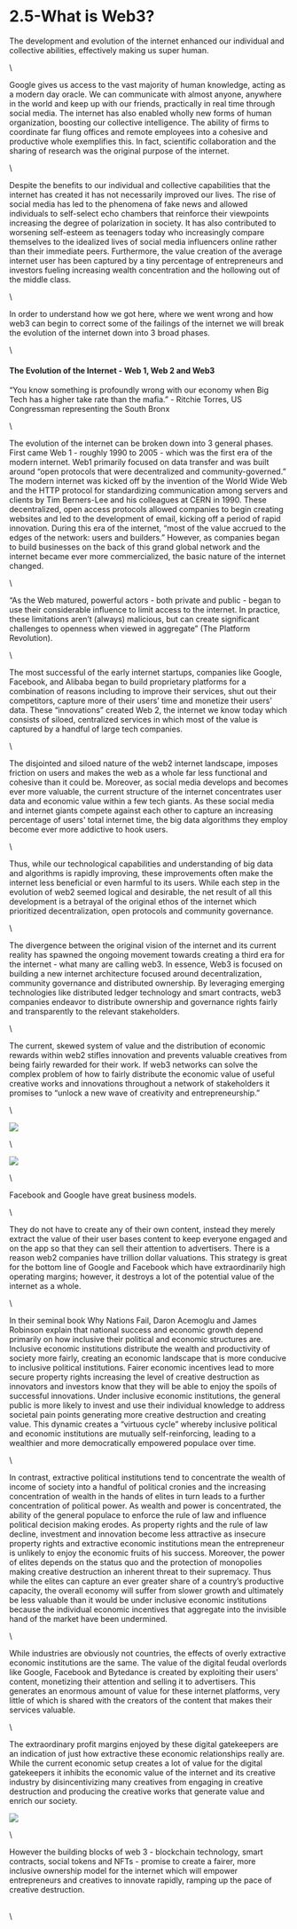 # 2.5-What is Web3?

The development and evolution of the internet enhanced our individual and collective abilities, effectively making us super human.&#x20;

\


Google gives us access to the vast majority of human knowledge, acting as a modern day oracle. We can communicate with almost anyone, anywhere in the world and keep up with our friends, practically in real time through social media. The internet has also enabled wholly new forms of human organization, boosting our collective intelligence. The ability of firms to coordinate far flung offices and remote employees into a cohesive and productive whole exemplifies this. In fact, scientific collaboration and the sharing of research was the original purpose of the internet.

\


Despite the benefits to our individual and collective capabilities that the internet has created it has not necessarily improved our lives. The rise of social media has led to the phenomena of fake news and allowed individuals to self-select echo chambers that reinforce their viewpoints increasing the degree of polarization in society. It has also contributed to worsening self-esteem as teenagers today who increasingly compare themselves to the idealized lives of social media influencers online rather than their immediate peers. Furthermore, the value creation of the average internet user has been captured by a tiny percentage of entrepreneurs and investors fueling increasing wealth concentration and the hollowing out of the middle class.

\


In order to understand how we got here, where we went wrong and how web3 can begin to correct some of the failings of the internet we will break the evolution of the internet down into 3 broad phases.

\


#### The Evolution of the Internet - Web 1, Web 2 and Web3

“You know something is profoundly wrong with our economy when Big Tech has a higher take rate than the mafia.” - Ritchie Torres, US Congressman representing the South Bronx

\


The evolution of the internet can be broken down into 3 general phases. First came Web 1 - roughly 1990 to 2005 - which was the first era of the modern internet. Web1 primarily focused on data transfer and was built around “open protocols that were decentralized and community-governed.” The modern internet was kicked off by the invention of the World Wide Web and the HTTP protocol for standardizing communication among servers and clients by Tim Berners-Lee and his colleagues at CERN in 1990. These decentralized, open access protocols allowed companies to begin creating websites and led to the development of email, kicking off a period of rapid innovation. During this era of the internet, “most of the value accrued to the edges of the network: users and builders.” However, as companies began to build businesses on the back of this grand global network and the internet became ever more commercialized, the basic nature of the internet changed.

\


“As the Web matured, powerful actors - both private and public - began to use their considerable influence to limit access to the internet. In practice, these limitations aren’t (always) malicious, but can create significant challenges to openness when viewed in aggregate” (The Platform Revolution).

\


The most successful of the early internet startups, companies like Google, Facebook, and Alibaba began to build proprietary platforms for a combination of reasons including to improve their services, shut out their competitors, capture more of their users’ time and monetize their users’ data. These “innovations” created Web 2, the internet we know today which consists of siloed, centralized services in which most of the value is captured by a handful of large tech companies.

\


The disjointed and siloed nature of the web2 internet landscape, imposes friction on users and makes the web as a whole far less functional and cohesive than it could be. Moreover, as social media develops and becomes ever more valuable, the current structure of the internet concentrates user data and economic value within a few tech giants. As these social media and internet giants compete against each other to capture an increasing percentage of users' total internet time, the big data algorithms they employ become ever more addictive to hook users.&#x20;

\


Thus, while our technological capabilities and understanding of big data and algorithms is rapidly improving, these improvements often make the internet less beneficial or even harmful to its users. While each step in the evolution of web2 seemed logical and desirable, the net result of all this development is a betrayal of the original ethos of the internet which prioritized decentralization, open protocols and community governance.

\


The divergence between the original vision of the internet and its current reality has spawned the ongoing movement towards creating a third era for the internet - what many are calling web3. In essence, Web3 is focused on building a new internet architecture focused around decentralization, community governance and distributed ownership. By leveraging emerging technologies like distributed ledger technology and smart contracts, web3 companies endeavor to distribute ownership and governance rights fairly and transparently to the relevant stakeholders.&#x20;

\


The current, skewed system of value and the distribution of economic rewards within web2 stifles innovation and prevents valuable creatives from being fairly rewarded for their work. If web3 networks can solve the complex problem of how to fairly distribute the economic value of useful creative works and innovations throughout a network of stakeholders it promises to “unlock a new wave of creativity and entrepreneurship.”

\


![](https://lh3.googleusercontent.com/k-YOq\_26PSqwEZGwRyiO8uL8tjY6Rg-wMTAzjaLPiexLdDvi3-8tt7ZjIK7SRlIXESxFHvs6DjM0DA5mkAe5vKPR2KjU\_fQMaQP2R-r5B6845H19x9n9irnbJounAjIiYepytJx07QsAAWQQr32qzTWCtaEWh3Gx)

\


![](https://lh6.googleusercontent.com/W-17FJrqSbPWemYt1ElLcAsVGDed93Omgkt29SmXq2u3Y2z3j4EPy61YpgozQ1V4-5j5NG3yUuDtTytx6lWZK0z\_fars-gNDw0BV06i8bM5qeJ2qJkOoCGfNeGD-1JEDU6pBoBtkTnK-zD0cX7tZa7KLoEVU0RbQ)

\


Facebook and Google have great business models.&#x20;

\


They do not have to create any of their own content, instead they merely extract the value of their user bases content to keep everyone engaged and on the app so that they can sell their attention to advertisers. There is a reason web2 companies have trillion dollar valuations. This strategy is great for the bottom line of Google and Facebook which have extraordinarily high operating margins; however, it destroys a lot of the potential value of the internet as a whole.

\


In their seminal book Why Nations Fail, Daron Acemoglu and James Robinson explain that national success and economic growth depend primarily on how inclusive their political and economic structures are. Inclusive economic institutions distribute the wealth and productivity of society more fairly, creating an economic landscape that is more conducive to inclusive political institutions. Fairer economic incentives lead to more secure property rights increasing the level of creative destruction as innovators and investors know that they will be able to enjoy the spoils of successful innovations. Under inclusive economic institutions, the general public is more likely to invest and use their individual knowledge to address societal pain points generating more creative destruction and creating value. This dynamic creates a “virtuous cycle” whereby inclusive political and economic institutions are mutually self-reinforcing, leading to a wealthier and more democratically empowered populace over time.

\


In contrast, extractive political institutions tend to concentrate the wealth of income of society into a handful of political cronies and the increasing concentration of wealth in the hands of elites in turn leads to a further concentration of political power. As wealth and power is concentrated, the ability of the general populace to enforce the rule of law and influence political decision making erodes. As property rights and the rule of law decline, investment and innovation become less attractive as insecure property rights and extractive economic institutions mean the entrepreneur is unlikely to enjoy the economic fruits of his success. Moreover, the power of elites depends on the status quo and the protection of monopolies making creative destruction an inherent threat to their supremacy. Thus while the elites can capture an ever greater share of a country’s productive capacity, the overall economy will suffer from slower growth and ultimately be less valuable than it would be under inclusive economic institutions because the individual economic incentives that aggregate into the invisible hand of the market have been undermined.

\


While industries are obviously not countries, the effects of overly extractive economic institutions are the same. The value of the digital feudal overlords like Google, Facebook and Bytedance is created by exploiting their users' content, monetizing their attention and selling it to advertisers. This generates an enormous amount of value for these internet platforms, very little of which is shared with the creators of the content that makes their services valuable.&#x20;

\


The extraordinary profit margins enjoyed by these digital gatekeepers are an indication of just how extractive these economic relationships really are. While the current economic setup creates a lot of value for the digital gatekeepers it inhibits the economic value of the internet and its creative industry by disincentivizing many creatives from engaging in creative destruction and producing the creative works that generate value and enrich our society.

![](https://lh4.googleusercontent.com/EGFQ3fCki2YYqm8WByF-Zyl9M7W543hg8AfO1e6JC5oCaIS2kyaId5Oaf85KgDkT4lFOGJfxqEk\_3DOlTHsyvqddYWUeXdQKgqXn1NMUqhp\_0lIJ59TVVpD-NXfmZSDb9F\_-WopiM98LdmtycSMwUeJAfoZvLtWQ)

\


However the building blocks of web 3 - blockchain technology, smart contracts, social tokens and NFTs - promise to create a fairer, more inclusive ownership model for the internet which will empower entrepreneurs and creatives to innovate rapidly, ramping up the pace of creative destruction.

\
\
